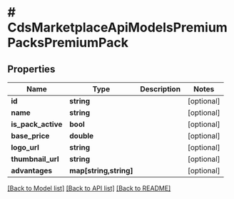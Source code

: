 # # CdsMarketplaceApiModelsPremiumPacksPremiumPack

## Properties

Name | Type | Description | Notes
------------ | ------------- | ------------- | -------------
**id** | **string** |  | [optional]
**name** | **string** |  | [optional]
**is_pack_active** | **bool** |  | [optional]
**base_price** | **double** |  | [optional]
**logo_url** | **string** |  | [optional]
**thumbnail_url** | **string** |  | [optional]
**advantages** | **map[string,string]** |  | [optional]

[[Back to Model list]](../../README.md#models) [[Back to API list]](../../README.md#endpoints) [[Back to README]](../../README.md)
